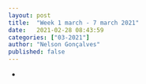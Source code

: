 ```yaml
---
layout: post
title:  "Week 1 march - 7 march 2021"
date:   2021-02-28 08:43:59
categories: ["03-2021"]
author: "Nelson Gonçalves"
published: false
---
```


*
